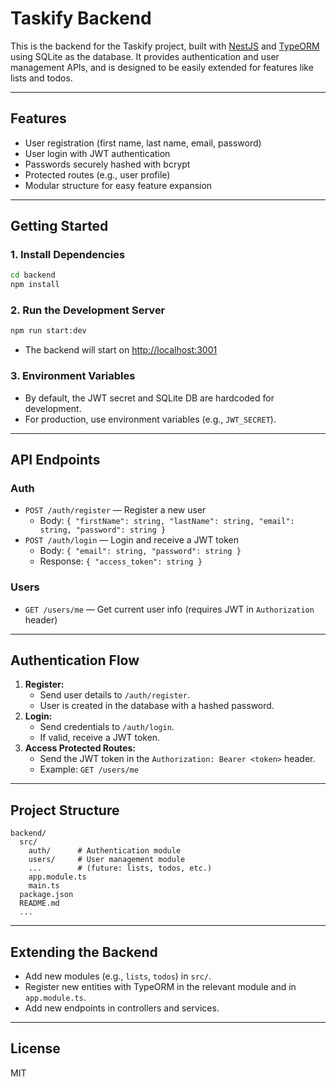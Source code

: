 # Taskify Backend

This is the backend for the Taskify project, built with [NestJS](https://nestjs.com/) and [TypeORM](https://typeorm.io/) using SQLite as the database. It provides authentication and user management APIs, and is designed to be easily extended for features like lists and todos.

---

## Features
- User registration (first name, last name, email, password)
- User login with JWT authentication
- Passwords securely hashed with bcrypt
- Protected routes (e.g., user profile)
- Modular structure for easy feature expansion

---

## Getting Started

### 1. **Install Dependencies**
```bash
cd backend
npm install
```

### 2. **Run the Development Server**
```bash
npm run start:dev
```
- The backend will start on [http://localhost:3001](http://localhost:3001)

### 3. **Environment Variables**
- By default, the JWT secret and SQLite DB are hardcoded for development.
- For production, use environment variables (e.g., `JWT_SECRET`).

---

## API Endpoints

### **Auth**
- `POST /auth/register` — Register a new user
  - Body: `{ "firstName": string, "lastName": string, "email": string, "password": string }`
- `POST /auth/login` — Login and receive a JWT token
  - Body: `{ "email": string, "password": string }`
  - Response: `{ "access_token": string }`

### **Users**
- `GET /users/me` — Get current user info (requires JWT in `Authorization` header)

---

## Authentication Flow
1. **Register:**
   - Send user details to `/auth/register`.
   - User is created in the database with a hashed password.
2. **Login:**
   - Send credentials to `/auth/login`.
   - If valid, receive a JWT token.
3. **Access Protected Routes:**
   - Send the JWT token in the `Authorization: Bearer <token>` header.
   - Example: `GET /users/me`

---

## Project Structure
```
backend/
  src/
    auth/      # Authentication module
    users/     # User management module
    ...        # (future: lists, todos, etc.)
    app.module.ts
    main.ts
  package.json
  README.md
  ...
```

---

## Extending the Backend
- Add new modules (e.g., `lists`, `todos`) in `src/`.
- Register new entities with TypeORM in the relevant module and in `app.module.ts`.
- Add new endpoints in controllers and services.

---

## License
MIT
